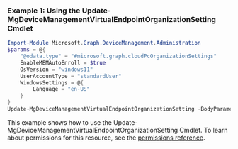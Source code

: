 ### Example 1: Using the Update-MgDeviceManagementVirtualEndpointOrganizationSetting Cmdlet
```powershell
Import-Module Microsoft.Graph.DeviceManagement.Administration
$params = @{
	"@odata.type" = "#microsoft.graph.cloudPcOrganizationSettings"
	EnableMEMAutoEnroll = $true
	OsVersion = "windows11"
	UserAccountType = "standardUser"
	WindowsSettings = @{
		Language = "en-US"
	}
}
Update-MgDeviceManagementVirtualEndpointOrganizationSetting -BodyParameter $params
```
This example shows how to use the Update-MgDeviceManagementVirtualEndpointOrganizationSetting Cmdlet.
To learn about permissions for this resource, see the [permissions reference](/graph/permissions-reference).
